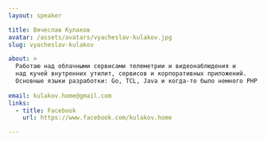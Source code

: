 ```yaml
---
layout: speaker

title: Вячеслав Кулаков
avatar: /assets/avatars/vyacheslav-kulakov.jpg
slug: vyacheslav-kulakov

about: >
  Работаю над облачными сервисами телеметрии и видеонаблюдения и 
  над кучей внутренних утилит, сервисов и корпоративных приложений. 
  Основные языки разработки: Go, TCL, Java и когда-то было немного PHP.
  
email: kulakov.home@gmail.com
links:
  - title: Facebook
    url: https://www.facebook.com/kulakov.home

---
```

